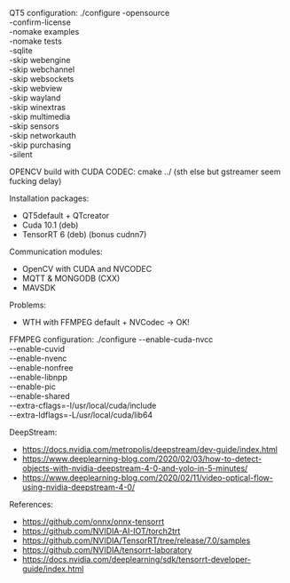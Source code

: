 QT5 configuration:
./configure -opensource \
-confirm-license \
-nomake examples \
-nomake tests \
-sqlite \
-skip webengine \
-skip webchannel \
-skip websockets \
-skip webview \
-skip wayland \
-skip winextras \
-skip multimedia \
-skip sensors \
-skip networkauth \
-skip purchasing \
-silent

OPENCV build with CUDA CODEC:
cmake ../ (sth else but gstreamer seem fucking delay)

Installation packages:
- QT5default + QTcreator
- Cuda 10.1 (deb)
- TensorRT 6 (deb) (bonus cudnn7)

Communication modules:
- OpenCV with CUDA and NVCODEC
- MQTT & MONGODB (CXX)
- MAVSDK

Problems:
- WTH with FFMPEG default + NVCodec -> OK!

FFMPEG configuration:
./configure --enable-cuda-nvcc \
--enable-cuvid \
--enable-nvenc \
--enable-nonfree \
--enable-libnpp \
--enable-pic \
--enable-shared \
--extra-cflags=-I/usr/local/cuda/include \
--extra-ldflags=-L/usr/local/cuda/lib64

DeepStream:
- https://docs.nvidia.com/metropolis/deepstream/dev-guide/index.html
- https://www.deeplearning-blog.com/2020/02/03/how-to-detect-objects-with-nvidia-deepstream-4-0-and-yolo-in-5-minutes/
- https://www.deeplearning-blog.com/2020/02/11/video-optical-flow-using-nvidia-deepstream-4-0/

References:
- https://github.com/onnx/onnx-tensorrt
- https://github.com/NVIDIA-AI-IOT/torch2trt
- https://github.com/NVIDIA/TensorRT/tree/release/7.0/samples
- https://github.com/NVIDIA/tensorrt-laboratory
- https://docs.nvidia.com/deeplearning/sdk/tensorrt-developer-guide/index.html
